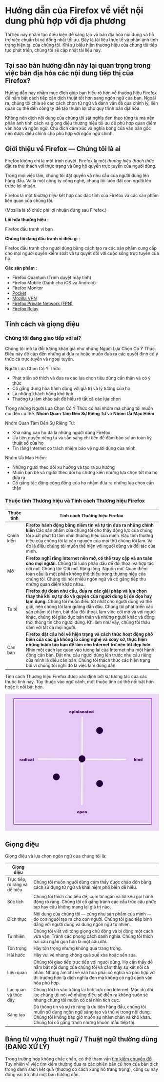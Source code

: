 Hướng dẫn của Firefox về viết nội dung phù hợp với địa phương
=============================================================

Tài liệu này nhằm tạo điều kiện để sáng tạo và bản địa hóa nội dung và hỗ trợ việc chuẩn bị và đồng nhất tối ưu. Đây là tài liệu thực tế và phản ánh tình trạng hiện tại của chúng tôi. Khi sự biểu hiện thương hiệu của chúng tôi tiếp tục phát triển, chúng tôi sẽ cập nhật tài liệu này.

Tại sao bản hướng dẫn này lại quan trọng trong việc bản địa hóa các nội dung tiếp thị của Firefox?
--------------------------------------------------------------------------------------------------

Hướng dẫn này nhằm mục đích giúp bạn hiểu rõ hơn về thương hiệu Firefox để nắm bắt cách tiếp cận dịch thuật tốt hơn sang ngôn ngữ của bạn. Ngoài ra, chúng tôi chia sẻ các cách chọn từ ngữ và đánh vần đã qua chỉnh lý, liên quan cụ thể đến công ty để tạo thuận lợi cho quy trình bản địa hóa.

Không nên dịch nội dung của chúng tôi sát nghĩa đen theo từng từ mà nên phản ánh tính cách và giọng điệu thương hiệu tối ưu để phù hợp quan điểm văn hóa và ngôn ngữ. Chủ đích cảm xúc và nghĩa bóng của văn bản gốc nên được điều chỉnh cho phù hợp với ngôn ngữ chính.

Giới thiệu về Firefox — Chúng tôi là ai
---------------------------------------

Firefox không chỉ là một trình duyệt. Firefox là một *thương hiệu thách thức* đặt ra thử thách với thực trạng và ủng hộ quyền trực tuyến của người dùng.

Trong mọi việc làm, chúng tôi đặt quyền và nhu cầu của người dùng lên hàng đầu. Và là một công ty công nghệ, chúng tôi luôn đặt con người lên trước lợi nhuận.

Firefox là một *thương hiệu* kết hợp các đặc tính của Firefox và các sản phẩm liên quan của chúng tôi.

\(Mozilla là tổ chức phi lợi nhuận đứng sau Firefox.\)

**Lời hứa thương hiệu** :

Firefox đấu tranh vì bạn

**Chúng tôi đang đấu tranh vì điều gì** :

Firefox đấu tranh cho người dùng bằng cách tạo ra các sản phẩm cung cấp cho mọi người quyền kiểm soát và tự quyết đối với cuộc sống trực tuyến của họ.

**Các sản phẩm** :

* Firefox Quantum \(Trình duyệt máy tính\)
* Firefox Mobile \(Dành cho iOS và Android\)
* [Firefox Monitor](https://monitor.firefox.com/)
* [Pocket](https://play.google.com/store/apps/)
* [Mozilla VPN](https://vpn.mozilla.org/)
* [Firefox Private Network \(FPN\)](https://fpn.firefox.com/)
* [Firefox Relay](https://relay.firefox.com/)

Tính cách và giọng điệu
-----------------------

### Chúng tôi đang giao tiếp với ai?

Chúng tôi mô tả đối tượng khán giả như những Người Lựa Chọn Có Ý Thức. Điều này đề cập đến những ai đưa ra hoặc muốn đưa ra các quyết định có ý thức cả trực tuyến và ngoại tuyến.

Người Lựa Chọn Có Ý Thức:

* Phát triển sở thích và đưa ra các lựa chọn tiêu dùng cẩn thận và có ý thức
* Cố gắng dung hòa hành động với giá trị và lý tưởng của họ
* Là những khách hàng khó tính
* Thường tự làm khảo sát để hiểu rõ tất cả các lựa chọn

Trong những Người Lựa Chọn Có Ý Thức có hai nhóm mà chúng tôi muốn nói đến cụ thể. **Nhóm Quan Tâm Đến Sự Riêng Tư** và **Nhóm Ưa Mạo Hiểm** 

Nhóm Quan Tâm Đến Sự Riêng Tư:

* Khả năng cao họ đã là những người dùng Firefox
* Ưu tiên quyền riêng tư và sẵn sàng chi tiền để đảm bảo sự an toàn kỹ thuật số của họ
* Tin rằng Internet có trách nhiệm bảo vệ người dùng của mình

Nhóm Ưa Mạo Hiểm:

* Những người theo dõi xu hướng và tạo ra xu hướng
* Muốn bạn bè và người theo dõi họ chứng kiến những lựa chọn tốt mà họ đưa ra
* Cố gắng tác động cộng đồng của họ nhằm đưa ra những lựa chọn cẩn thận

### Thuộc tính Thương hiệu và Tính cách Thương hiệu Firefox

| **Thuộc tính** |                                                                                                                                                                                                                        **Tính cách Thương hiệu Firefox**                                                                                                                                                                                                                        |
|----------------|---------------------------------------------------------------------------------------------------------------------------------------------------------------------------------------------------------------------------------------------------------------------------------------------------------------------------------------------------------------------------------------------------------------------------------------------------------------------------------|
| Chính kiến     | **Firefox hành động bằng niềm tin và tự tin đưa ra những chính kiến** Các sản phẩm của chúng tôi cho thấy động lực của chúng tôi xuất phát từ tầm nhìn thương hiệu của mình. Đặc tính thương hiệu của chúng tôi là căn nguyên của mọi thứ chúng tôi làm. Và đó là điều chúng tôi muốn thể hiện với người dùng và đối tác của mình.                                                                                                                                              |
| Mở             | **Firefox nghĩ rằng Internet nên mở, có thể truy cập và an toàn cho mọi người.** Chúng tôi luôn phấn đấu để đối thoại và hợp tác cởi mở. Chúng tôi: Cởi mở. Rộng lòng. Nguồn mở. Quan điểm toàn cầu là một phần không thể thiếu trong thương hiệu của chúng tôi. Chúng tôi nói nhiều ngôn ngữ và cố gắng tiếp thu những quan điểm khác nhau.                                                                                                                                    |
| Tử tế          | **Firefox dự đoán như cầu, đưa ra các giải pháp và lựa chọn thay thế khi sự tự do và quyền của người dùng bị đe dọa hay lạm dụng.** Chúng tôi muốn điều tốt nhất cho người dùng và thế giới, nên chúng tôi làm gương dẫn đầu. Chúng tôi phát triển các sản phẩm tốt hơn, bắt đầu đối thoại, làm việc cởi mở và với người khác, chúng tôi giáo dục bản thân và những người khác và đồng thời thông tin cho người dùng. Khi làm như vậy, chúng tôi thấu cảm với tất cả mọi người. |
| Căn bản        | **Firefox đặt câu hỏi về hiện trạng và cách thức hoạt động phổ biến của các gã khổng lồ công nghệ và xoay sở, thực hiện những bước táo bạo để làm cho Internet trở nên tốt đẹp hơn.** Nhìn một cách lạc quan vào tương lai của Internet như một hành động căn bản. Đặt nhu cầu người dùng lên trước nhu cầu riêng của mình là điều căn bản. Chúng tôi thách thức các hiện trạng bởi vì chúng tôi nghĩ đó là việc làm đúng đắn.                                                  |

Tính cách Thương hiệu Firefox được xác định bởi sự tương tác của các thuộc tính này. Tùy thuộc vào ngữ cảnh, một thuộc tính có thể nổi bật hơn hoặc ít nổi bật hơn.

![Ma trận Tính cách Firefox](../images/firefox_marketing/firefox_personality_en.png)

Giọng điệu
----------

Giọng điệu và lựa chọn ngôn ngữ của chúng tôi là:

|          Giọng điệu           |                                                                                                                                                                                                                                                         |
|-------------------------------|---------------------------------------------------------------------------------------------------------------------------------------------------------------------------------------------------------------------------------------------------------|
| Trực tiếp, rõ ràng và dễ hiểu | Chúng tôi muốn người dùng cảm thấy được chào đón bằng cách sử dụng từ ngữ và khái niệm phổ biến dễ hiểu.                                                                                                                                                |
| Súc tích                      | Chúng tôi thích các tiêu đề, cụm từ ngắn và lời kêu gọi hành động rõ ràng.  Chúng tôi cố gắng tránh các cấu trúc câu phức tạp hay câu không mang lại giá trị nào.                                                                                       |
| Đích thực                     | Nội dung của chúng tôi — cũng như sản phẩm của mình — do con người tạo ra cho con người. Chúng tôi giao tiếp bình đẳng với người dùng và dùng ngôn ngữ tự nhiên.                                                                                        |
| Tự nhiên                      | Chúng tôi viết với tông giọng chủ động và bị động một cách vừa vặn. Tránh các phong cách danh nghĩa. Chúng tôi thích hai câu ngắn gọn hơn là một câu dài.                                                                                               |
| Tôn trọng                     | Hãy tôn trọng nhưng không quá trang trọng.                                                                                                                                                                                                              |
| Hài hước                      | Hãy vui vẻ nhưng không quá xuề xòa hoặc sến súa.                                                                                                                                                                                                        |
| Liên quan                     | Chúng tôi giao tiếp trực tiếp với người dùng. Họ cần thấy dễ nắm bắt nội dung của chúng tôi và cảm thấy sự kết nối cá nhân. Những ám chỉ về văn hóa phải có nghĩa và phù hợp với thị trường hơn là dịch nghĩa đen mà không có ngữ cảnh văn hóa phù hợp. |
| Lạc quan và thúc đẩy          | Chúng tôi tin vào tương lai tích cực cho Internet. Mặc dù đôi lúc chúng tôi nói về những điều sẽ diễn ra không suôn sẻ nhưng chúng tôi muốn có cái nhìn tích cực.                                                                                       |
| Sáng tạo                      | Dù thông tin và sự rõ ràng là ưu tiên hàng đầu, chúng tôi muốn sử dụng ngôn ngữ sáng tạo và thú vị trong nội dung. Chúng tôi không bao giờ muốn sự nhàm chán và khô khan. Chúng tôi cố gắng tránh những khuôn mẫu tiếp thị.                             |

Bảng từ vựng thuật ngữ / Thuật ngữ thường dùng \(ĐANG XỬ LÝ\)
---------------------------------------------------------------

Trong trường hợp không chắc chắn, có thể tham vấn [tìm kiếm chuyển đổi](https://transvision.mozfr.org/). Tuy nhiên vì việc tìm kiếm thường đưa ra các phiên bản cũ hơn của bản dịch trong danh sách kết quả \(thường có cách xưng hô trang trọng\), công cụ này đóng vai trò như một bản hướng dẫn.

